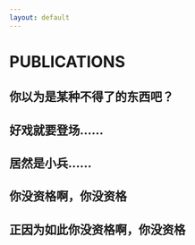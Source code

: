```yaml
---
layout: default
---
```


# PUBLICATIONS

## 你以为是某种不得了的东西吧？

## 好戏就要登场……

## 居然是小兵……

## 你没资格啊，你没资格

## 正因为如此你没资格啊，你没资格

